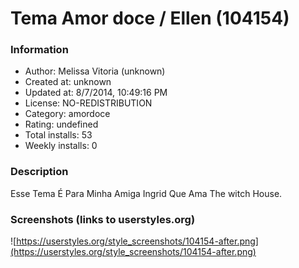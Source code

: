 # Tema Amor doce / Ellen (104154)

### Information
- Author: Melissa Vitoria (unknown)
- Created at: unknown
- Updated at: 8/7/2014, 10:49:16 PM
- License: NO-REDISTRIBUTION
- Category: amordoce
- Rating: undefined
- Total installs: 53
- Weekly installs: 0


### Description
Esse Tema É Para Minha Amiga Ingrid Que Ama The witch House.


### Screenshots (links to userstyles.org)
![https://userstyles.org/style_screenshots/104154-after.png](https://userstyles.org/style_screenshots/104154-after.png)



